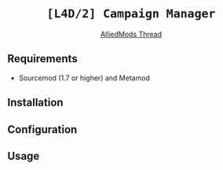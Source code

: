 <div align="center">
  <h1><code>[L4D/2] Campaign Manager</code></h1>
  <p>
    <a href="https://forums.alliedmods.net/showthread.php?t=113718">AlliedMods Thread</a>
  </p>
</div>


## Requirements ##

- Sourcemod (1.7 or higher) and Metamod


## Installation ##

## Configuration ##

## Usage ##
